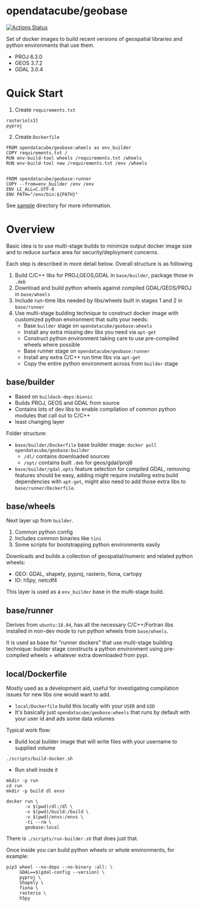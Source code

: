 opendatacube/geobase
====================

[![Actions Status](https://github.com/opendatacube/geobase/workflows/build/badge.svg)](https://github.com/opendatacube/geobase/actions)


Set of docker images to build recent versions of geospatial libraries and python environments that use them.

- PROJ 6.3.0
- GEOS 3.7.2
- GDAL 3.0.4

Quick Start
===========

1. Create `requirements.txt`

```
rasterio[s3]
pyproj
```

2. Create `Dockerfile`

```docker
FROM opendatacube/geobase:wheels as env_builder
COPY requirements.txt /
RUN env-build-tool wheels /requirements.txt /wheels
RUN env-build-tool new /requirements.txt /env /wheels


FROM opendatacube/geobase:runner
COPY --from=env_builder /env /env
ENV LC_ALL=C.UTF-8
ENV PATH="/env/bin:${PATH}"
```

See [sample](sample/) directory for more information.

Overview
========

Basic idea is to use multi-stage builds to minimize output docker image size and to reduce surface area for security/deployment concerns.

Each step is described in more detail below. Overall structure is as following

1. Build C/C++ libs for PROJ,GEOS,GDAL in `base/builder`, package those in `.deb`
2. Download and build python wheels against compiled GDAL/GEOS/PROJ in `base/wheels`
3. Include run-time libs needed by libs/wheels built in stages 1 and 2 in `base/runner`
4. Use multi-stage building technique to construct docker image with customized python environment that suits your needs:
   - Base `builder` stage on `opendatacube/geobase:wheels`
   - Install any extra missing dev libs you need via `apt-get`
   - Construct python environment taking care to use pre-compiled wheels where possible
   - Base runner stage on `opendatacube/geobase:runner`
   - Install any extra C/C++ run time libs via `apt-get`
   - Copy the entire python environment across from `builder` stage


## base/builder

- Based on `buildack-deps:bionic`
- Builds PROJ, GEOS and GDAL from source
- Contains lots of dev libs to enable compilation of common python modules that call out to C/C++
- least changing layer


Folder structure:

- `base/builder/Dockerfile` base builder image: `docker pull opendatacube/geobase:builder`
  - `/dl/` contains downloaded sources
  - `/opt/` contains built `.deb` for geos/gdal/proj6
- `base/builder/gdal.opts` feature selection for compiled GDAL, removing features should be easy, adding might require installing extra build dependencies with `apt-get`, might also need to add those extra libs to `base/runner/Dockerfile`.


## base/wheels

Next layer up from `builder`.

1. Common python config
2. Includes common binaries like `tini`
3. Some scripts for bootstrapping python environments easily

Downloads and builds a collection of geospatial/numeric and related python wheels:

- GEO: GDAL, shapely, pyproj, rasterio, fiona, cartopy
- IO: h5py, netcdf4

This layer is used as a `env_builder` base in the multi-stage build.


## base/runner

Derives from `ubuntu:18.04`, has all the necessary C/C++/Fortran libs installed in non-dev mode to run python wheels from `base/wheels`.

It is used as base for "runner dockers" that use multi-stage building technique: builder stage constructs a python environment using pre-compiled wheels + whatever extra downloaded from pypi.


## local/Dockerfile

Mostly used as a development aid, useful for investigating compilation issues for new libs one would want to add.

- `local/Dockerfile` build this locally with your `USER` and `UID`
- It's basically just `opendatacube/geobose:wheels` that runs by default with your user id and ads some data volumes

Typical work flow:

- Build local builder image that will write files with your username to supplied volume

```
./scripts/build-docker.sh
```

- Run shell inside it

```
mkdir -p run
cd run
mkdir -p build dl envs

docker run \
       -v $(pwd)/dl:/dl \
       -v $(pwd)/build:/build \
       -v $(pwd)/envs:/envs \
       -ti --rm \
       geobase:local
```

There is `./scripts/run-builder.sh` that does just that.

Once inside you can build python wheels or whole environments, for example:

```
pip3 wheel --no-deps --no-binary :all: \
     GDAL==$(gdal-config --version) \
     pyproj \
     Shapely \
     fiona \
     rasterio \
     h5py
```
